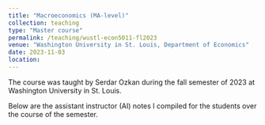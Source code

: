 ```yaml
---
title: "Macroeconomics (MA-level)"
collection: teaching
type: "Master course"
permalink: /teaching/wustl-econ5011-fl2023
venue: "Washington University in St. Louis, Department of Economics"
date: 2023-11-03
location: 
---
```

The course was taught by Serdar Ozkan during the fall semester of 2023 at Washington University in St. Louis. 

Below are the assistant instructor (AI) notes I compiled for the students over the course of the semester.